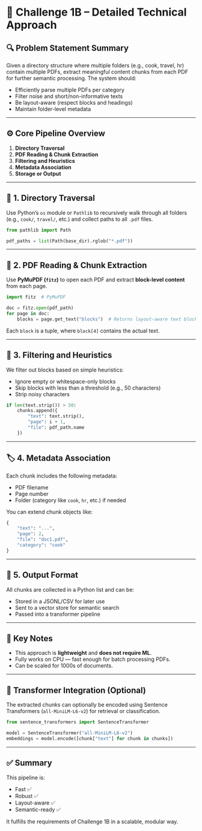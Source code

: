 
# 🧠 Challenge 1B – Detailed Technical Approach

## 🔍 Problem Statement Summary
Given a directory structure where multiple folders (e.g., cook, travel, hr) contain multiple PDFs, extract meaningful content chunks from each PDF for further semantic processing. The system should:

- Efficiently parse multiple PDFs per category
- Filter noise and short/non-informative texts
- Be layout-aware (respect blocks and headings)
- Maintain folder-level metadata

---

## ⚙️ Core Pipeline Overview

1. **Directory Traversal**
2. **PDF Reading & Chunk Extraction**
3. **Filtering and Heuristics**
4. **Metadata Association**
5. **Storage or Output**

---

## 📁 1. Directory Traversal

Use Python’s `os` module or `Pathlib` to recursively walk through all folders (e.g., `cook/`, `travel/`, etc.) and collect paths to all `.pdf` files.

```python
from pathlib import Path

pdf_paths = list(Path(base_dir).rglob("*.pdf"))
```

---

## 📄 2. PDF Reading & Chunk Extraction

Use **PyMuPDF (`fitz`)** to open each PDF and extract **block-level content** from each page.

```python
import fitz  # PyMuPDF

doc = fitz.open(pdf_path)
for page in doc:
    blocks = page.get_text("blocks")  # Returns layout-aware text blocks
```

Each `block` is a tuple, where `block[4]` contains the actual text.

---

## 🧹 3. Filtering and Heuristics

We filter out blocks based on simple heuristics:

- Ignore empty or whitespace-only blocks
- Skip blocks with less than a threshold (e.g., 50 characters)
- Strip noisy characters

```python
if len(text.strip()) > 50:
    chunks.append({
        "text": text.strip(),
        "page": i + 1,
        "file": pdf_path.name
    })
```

---

## 🏷️ 4. Metadata Association

Each chunk includes the following metadata:

- PDF filename
- Page number
- Folder (category like `cook`, `hr`, etc.) if needed

You can extend chunk objects like:

```python
{
    "text": "...",
    "page": 2,
    "file": "doc1.pdf",
    "category": "cook"
}
```

---

## 💾 5. Output Format

All chunks are collected in a Python list and can be:

- Stored in a JSONL/CSV for later use
- Sent to a vector store for semantic search
- Passed into a transformer pipeline

---

## 🧠 Key Notes

- This approach is **lightweight** and **does not require ML**.
- Fully works on CPU — fast enough for batch processing PDFs.
- Can be scaled for 1000s of documents.

---

## 🤖 Transformer Integration (Optional)

The extracted chunks can optionally be encoded using Sentence Transformers (`all-MiniLM-L6-v2`) for retrieval or classification.

```python
from sentence_transformers import SentenceTransformer

model = SentenceTransformer("all-MiniLM-L6-v2")
embeddings = model.encode([chunk["text"] for chunk in chunks])
```

---

## ✅ Summary

This pipeline is:
- Fast ✅
- Robust ✅
- Layout-aware ✅
- Semantic-ready ✅

It fulfills the requirements of Challenge 1B in a scalable, modular way.
